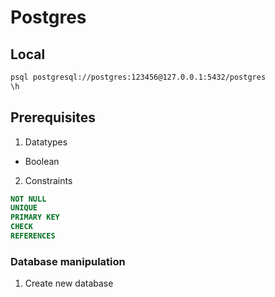 # Postgres

## Local

```bash
psql postgresql://postgres:123456@127.0.0.1:5432/postgres
\h
```

## Prerequisites

1. Datatypes

- Boolean

2. Constraints

```sql
NOT NULL
UNIQUE
PRIMARY KEY
CHECK
REFERENCES
```


### Database manipulation

1. Create new database


